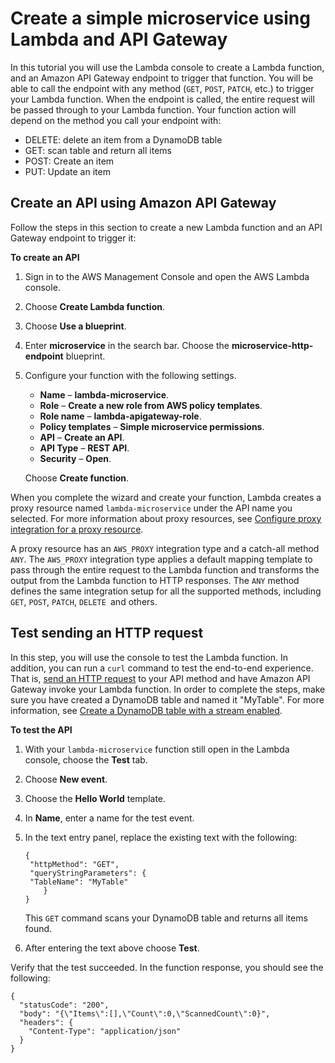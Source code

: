 # Create a simple microservice using Lambda and API Gateway<a name="services-apigateway-blueprint"></a>

In this tutorial you will use the Lambda console to create a Lambda function, and an Amazon API Gateway endpoint to trigger that function\. You will be able to call the endpoint with any method \(`GET`, `POST`, `PATCH`, etc\.\) to trigger your Lambda function\. When the endpoint is called, the entire request will be passed through to your Lambda function\. Your function action will depend on the method you call your endpoint with: 
+ DELETE: delete an item from a DynamoDB table
+ GET: scan table and return all items
+ POST: Create an item
+ PUT: Update an item

## Create an API using Amazon API Gateway<a name="services-apigateway-blueprint-create"></a>

Follow the steps in this section to create a new Lambda function and an API Gateway endpoint to trigger it:

**To create an API**

1. Sign in to the AWS Management Console and open the AWS Lambda console\.

1. Choose **Create Lambda function**\.

1. Choose **Use a blueprint**\.

1. Enter **microservice** in the search bar\. Choose the **microservice\-http\-endpoint** blueprint\.

1. Configure your function with the following settings\.
   + **Name** – **lambda\-microservice**\.
   + **Role** – **Create a new role from AWS policy templates**\.
   + **Role name** – **lambda\-apigateway\-role**\.
   + **Policy templates** – **Simple microservice permissions**\.
   + **API** – **Create an API**\.
   + **API Type** – **REST API**\.
   + **Security** – **Open**\.

   Choose **Create function**\.

When you complete the wizard and create your function, Lambda creates a proxy resource named `lambda-microservice` under the API name you selected\. For more information about proxy resources, see [Configure proxy integration for a proxy resource](https://docs.aws.amazon.com/apigateway/latest/developerguide/api-gateway-set-up-simple-proxy.html)\.

A proxy resource has an `AWS_PROXY` integration type and a catch\-all method `ANY`\. The `AWS_PROXY` integration type applies a default mapping template to pass through the entire request to the Lambda function and transforms the output from the Lambda function to HTTP responses\. The `ANY` method defines the same integration setup for all the supported methods, including `GET`, `POST`, `PATCH`, `DELETE `and others\. 

## Test sending an HTTP request<a name="services-apigateway-blueprint-test"></a>

In this step, you will use the console to test the Lambda function\. In addition, you can run a `curl` command to test the end\-to\-end experience\. That is, [send an HTTP request](https://docs.aws.amazon.com/apigateway/latest/developerguide/http-api.html) to your API method and have Amazon API Gateway invoke your Lambda function\. In order to complete the steps, make sure you have created a DynamoDB table and named it "MyTable"\. For more information, see [Create a DynamoDB table with a stream enabled](with-ddb-example.md#with-ddb-create-buckets)\.

**To test the API**

1. With your `lambda-microservice` function still open in the Lambda console, choose the **Test** tab\.

1. Choose **New event**\.

1. Choose the **Hello World** template\.

1. In **Name**, enter a name for the test event\.

1. In the text entry panel, replace the existing text with the following:

   ```
   {
   	"httpMethod": "GET",
   	"queryStringParameters": {
   	"TableName": "MyTable"
       }
   }
   ```

   This `GET` command scans your DynamoDB table and returns all items found\.

1. After entering the text above choose **Test**\.

Verify that the test succeeded\. In the function response, you should see the following:

```
{
  "statusCode": "200",
  "body": "{\"Items\":[],\"Count\":0,\"ScannedCount\":0}",
  "headers": {
    "Content-Type": "application/json"
  }
}
```
